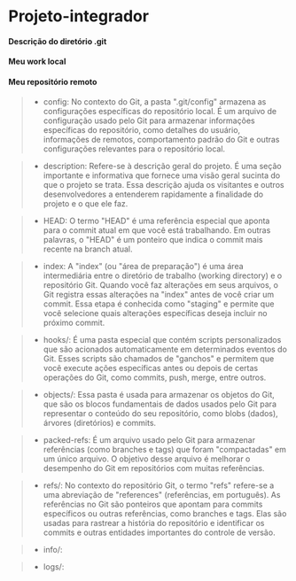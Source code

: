 # Projeto-integrador
#### Descrição do diretório .git
#### Meu work local

#### Meu repositório remoto

>- config: No contexto do Git, a pasta ".git/config" armazena as configurações específicas do repositório local. É um arquivo de configuração usado pelo Git para armazenar informações específicas do repositório, como detalhes do usuário, informações de remotos, comportamento padrão do Git e outras configurações relevantes para o repositório local.

>- description: Refere-se à descrição geral do projeto. É uma seção importante e informativa que fornece uma visão geral sucinta do que o projeto se trata. Essa descrição ajuda os visitantes e outros desenvolvedores a entenderem rapidamente a finalidade do projeto e o que ele faz.

>- HEAD: O termo "HEAD" é uma referência especial que aponta para o commit atual em que você está trabalhando. Em outras palavras, o "HEAD" é um ponteiro que indica o commit mais recente na branch atual.

>- index: A "index" (ou "área de preparação") é uma área intermediária entre o diretório de trabalho (working directory) e o repositório Git. Quando você faz alterações em seus arquivos, o Git registra essas alterações na "index" antes de você criar um commit. Essa etapa é conhecida como "staging" e permite que você selecione quais alterações específicas deseja incluir no próximo commit.

>- hooks/: É uma pasta especial que contém scripts personalizados que são acionados automaticamente em determinados eventos do Git. Esses scripts são chamados de "ganchos" e permitem que você execute ações específicas antes ou depois de certas operações do Git, como commits, push, merge, entre outros.

>- objects/: Essa pasta é usada para armazenar os objetos do Git, que são os blocos fundamentais de dados usados pelo Git para representar o conteúdo do seu repositório, como blobs (dados), árvores (diretórios) e commits.

>- packed-refs: É um arquivo usado pelo Git para armazenar referências (como branches e tags) que foram "compactadas" em um único arquivo. O objetivo desse arquivo é melhorar o desempenho do Git em repositórios com muitas referências.

>- refs/: No contexto do repositório Git, o termo "refs" refere-se a uma abreviação de "references" (referências, em português). As referências no Git são ponteiros que apontam para commits específicos ou outras referências, como branches e tags. Elas são usadas para rastrear a história do repositório e identificar os commits e outras entidades importantes do controle de versão.

>- info/:

>- logs/:
